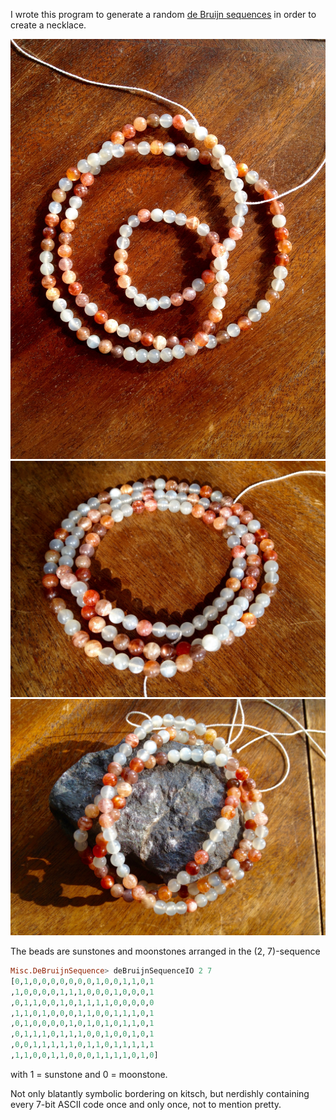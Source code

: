 I wrote this program to generate a random [de Bruijn sequences](https://en.wikipedia.org/wiki/De_Bruijn_sequence) in order to create a necklace.

![The resulting necklace.](DeBruijnSequence/IMG_3264.jpg)
![Another image of the necklace.](DeBruijnSequence/IMG_3267.jpg)
![The necklace draped over a piece of iron ore I had lying around.](DeBruijnSequence/IMG_3277.jpg)

The beads are sunstones and moonstones arranged in the (2, 7)-sequence
```haskell
Misc.DeBruijnSequence> deBruijnSequenceIO 2 7
[0,1,0,0,0,0,0,0,0,1,0,0,1,1,0,1
,1,0,0,0,0,1,1,1,0,0,0,1,0,0,0,1
,0,1,1,0,0,1,0,1,1,1,1,0,0,0,0,0
,1,1,0,1,0,0,0,1,1,0,0,1,1,1,0,1
,0,1,0,0,0,0,1,0,1,0,1,0,1,1,0,1
,0,1,1,1,0,1,1,1,0,0,1,0,0,1,0,1
,0,0,1,1,1,1,1,0,1,1,0,1,1,1,1,1
,1,1,0,0,1,1,0,0,0,1,1,1,1,0,1,0]
```
with 1 = sunstone and 0 = moonstone.

Not only blatantly symbolic bordering on kitsch, but nerdishly containing every 7-bit ASCII code once and only once, not to mention pretty.

